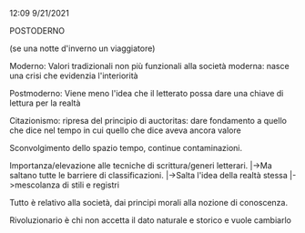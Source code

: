 12:09 9/21/2021

POSTODERNO

(se una notte d'inverno un viaggiatore)

Moderno: Valori tradizionali non più funzionali alla società moderna: 
		nasce una crisi che evidenzia l'interiorità

Postmoderno: Viene meno l'idea che il letterato possa dare una chiave di 
		lettura per la realtà

Citazionismo: ripresa del principio di auctoritas: dare fondamento a quello che dice nel 
		tempo in cui quello che dice aveva ancora valore
		
Sconvolgimento dello spazio tempo, continue contaminazioni.

Importanza/elevazione alle tecniche di scrittura/generi letterari. 
	|->Ma saltano tutte le barriere di classificazioni.
	|->Salta l'idea della realtà stessa
	|->mescolanza di stili e registri

Tutto è relativo alla società, dai principi morali alla nozione di conoscenza.

Rivoluzionario è chi non accetta il dato naturale e storico e vuole cambiarlo 